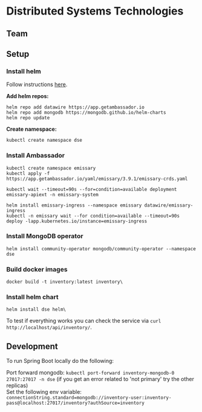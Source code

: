 # Distributed Systems Technologies

## Team

## Setup

### Install helm

Follow instructions [here](https://helm.sh/docs/intro/install/).

**Add helm repos:**

```shell
helm repo add datawire https://app.getambassador.io
helm repo add mongodb https://mongodb.github.io/helm-charts
helm repo update
```

**Create namespace:**

```shell
kubectl create namespace dse
```

### Install Ambassador

```shell 
kubectl create namespace emissary
kubectl apply -f https://app.getambassador.io/yaml/emissary/3.9.1/emissary-crds.yaml
 
kubectl wait --timeout=90s --for=condition=available deployment emissary-apiext -n emissary-system
 
helm install emissary-ingress --namespace emissary datawire/emissary-ingress
kubectl -n emissary wait --for condition=available --timeout=90s deploy -lapp.kubernetes.io/instance=emissary-ingress
```

### Install MongoDB operator

```shell
helm install community-operator mongodb/community-operator --namespace dse
```

### Build docker images

```shell
docker build -t inventory:latest inventory\
```

### Install helm chart

```shell
helm install dse helm\
```

To test if everything works you can check the service via `curl http://localhost/api/inventory/`.

## Development

To run Spring Boot locally do the following:

Port forward mongodb: `kubectl port-forward inventory-mongodb-0 27017:27017 -n dse` (if you get an error related to 'not
primary' try the other replicas)  
Set the following env
variable: `connectionString.standard=mongodb://inventory-user:inventory-pass@localhost:27017/inventory?authSource=inventory`